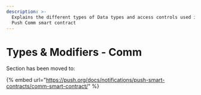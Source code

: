 ```yaml
---
description: >-
  Explains the different types of Data types and access controls used in the
  Push Comm smart contract
---
```


# Types & Modifiers - Comm

Section has been moved to:

{% embed url="https://push.org/docs/notifications/push-smart-contracts/comm-smart-contract/" %}
